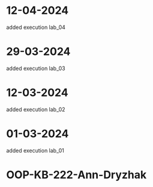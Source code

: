 # 12-04-2024
added execution lab_04
# 29-03-2024
added execution lab_03
# 12-03-2024
added execution lab_02
# 01-03-2024
added execution lab_01
# OOP-KB-222-Ann-Dryzhak